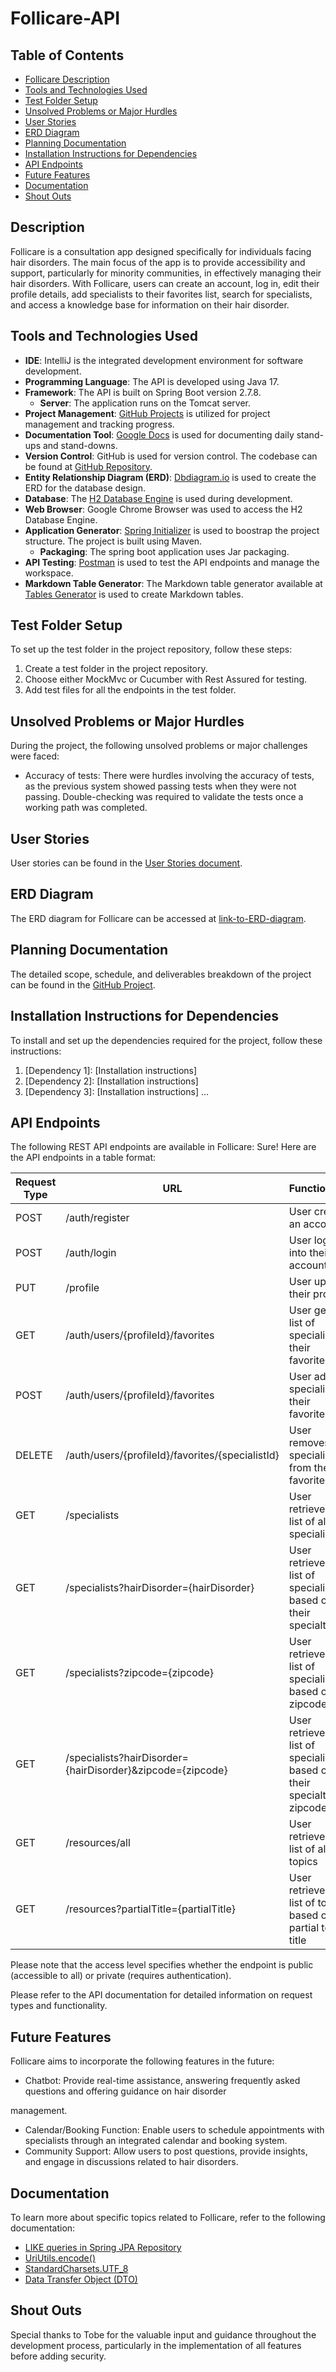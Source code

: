 # Follicare-API

## Table of Contents
- [Follicare Description](#follicare-description)
- [Tools and Technologies Used](#tools-and-technologies-used)
- [Test Folder Setup](#test-folder-setup)
- [Unsolved Problems or Major Hurdles](#unsolved-problems-or-major-hurdles)
- [User Stories](#user-stories)
- [ERD Diagram](#erd-diagram)
- [Planning Documentation](#planning-documentation)
- [Installation Instructions for Dependencies](#installation-instructions-for-dependencies)
- [API Endpoints](#api-endpoints)
- [Future Features](#future-features)
- [Documentation](#documentation)
- [Shout Outs](#shout-outs)

## Description
Follicare is a consultation app designed specifically for individuals facing hair disorders. The main focus of the app is to provide accessibility and support, particularly for minority communities, in effectively managing their hair disorders. With Follicare, users can create an account, log in, edit their profile details, add specialists to their favorites list, search for specialists, and access a knowledge base for information on their hair disorder.

## Tools and Technologies Used
 - **IDE**: IntelliJ is the integrated development environment for software development.
  - **Programming Language**: The API is developed using Java 17.
  - **Framework**: The API is built on Spring Boot version 2.7.8.
    - **Server**: The application runs on the Tomcat server.
  - **Project Management**: [GitHub Projects](https://github.com/users/woodsdeshe/projects/6) is utilized for project management and tracking progress.
  - **Documentation Tool**: [Google Docs](https://docs.google.com/document/d/1IrPEi7DRGvpivJOVLtRf7Ejdoql4ds-LKyS0UoeONZQ/edit?usp=sharing) is used for documenting daily stand-ups and stand-downs.
  - **Version Control**: GitHub is used for version control. The codebase can be found at [GitHub Repository](https://github.com/woodsdeshe/follicare-api).
  - **Entity Relationship Diagram (ERD)**: [Dbdiagram.io](https://dbdiagram.io/d/644ad886dca9fb07c42b4c62) is used to create the ERD for the database design.
  - **Database**: The [H2 Database Engine](https://www.geeksforgeeks.org/spring-boot-h2-database/) is used during development.
  - **Web Browser**: Google Chrome Browser was used to access the H2 Database Engine.
  - **Application Generator**: [Spring Initializer](https://start.spring.io/) is used to boostrap the project structure. The project is built using Maven.
     - **Packaging**: The spring boot application uses Jar packaging.
  - **API Testing**: [Postman](https://www.postman.com/) is used to test the API endpoints and manage the workspace.
  - **Markdown Table Generator**: The Markdown table generator available at [Tables Generator](https://www.tablesgenerator.com/markdown_tables) is used to create Markdown tables.
## Test Folder Setup
To set up the test folder in the project repository, follow these steps:
1. Create a test folder in the project repository.
2. Choose either MockMvc or Cucumber with Rest Assured for testing.
3. Add test files for all the endpoints in the test folder.

## Unsolved Problems or Major Hurdles
During the project, the following unsolved problems or major challenges were faced:
- Accuracy of tests: There were hurdles involving the accuracy of tests, as the previous system showed passing tests when they were not passing. Double-checking was required to validate the tests once a working path was completed.

## User Stories
User stories can be found in the [User Stories document](link-to-user-stories-document).

## ERD Diagram
The ERD diagram for Follicare can be accessed at [link-to-ERD-diagram](link-to-ERD-diagram).

## Planning Documentation
The detailed scope, schedule, and deliverables breakdown of the project can be found in the [GitHub Project](link-to-GitHub-project).

## Installation Instructions for Dependencies
To install and set up the dependencies required for the project, follow these instructions:
1. [Dependency 1]: [Installation instructions]
2. [Dependency 2]: [Installation instructions]
3. [Dependency 3]: [Installation instructions]
...

## API Endpoints
The following REST API endpoints are available in Follicare:
Sure! Here are the API endpoints in a table format:

| Request Type | URL                                          | Functionality                                                                                     | Access  |
|--------------|----------------------------------------------|--------------------------------------------------------------------------------------------------|---------|
| POST         | /auth/register                               | User creates an account                                                                           | Public  |
| POST         | /auth/login                                  | User logs into their account                                                                      | Public  |
| PUT          | /profile                                     | User updates their profile                                                                        | Private |
| GET          | /auth/users/{profileId}/favorites            | User gets a list of specialists in their favorites list                                           | Private |
| POST         | /auth/users/{profileId}/favorites            | User adds a specialist to their favorites list                                                    | Private |
| DELETE       | /auth/users/{profileId}/favorites/{specialistId} | User removes a specialist from their favorites list                                             | Private |
| GET          | /specialists                                 | User retrieves a list of all specialists                                                          | Public  |
| GET          | /specialists?hairDisorder={hairDisorder}     | User retrieves a list of specialists based on their specialty                                     | Public  |
| GET          | /specialists?zipcode={zipcode}               | User retrieves a list of specialists based on the zipcode                                         | Public  |
| GET          | /specialists?hairDisorder={hairDisorder}&zipcode={zipcode} | User retrieves a list of specialists based on their specialty and zipcode               | Public  |
| GET          | /resources/all                               | User retrieves a list of all topics                                                                | Public  |
| GET          | /resources?partialTitle={partialTitle}       | User retrieves a list of topics based on the partial topic title                                  | Public  |

Please note that the access level specifies whether the endpoint is public (accessible to all) or private (requires authentication).

Please refer to the API documentation for detailed information on request types and functionality.

## Future Features
Follicare aims to incorporate the following features in the future:
- Chatbot: Provide real-time assistance, answering frequently asked questions and offering guidance on hair disorder

 management.
- Calendar/Booking Function: Enable users to schedule appointments with specialists through an integrated calendar and booking system.
- Community Support: Allow users to post questions, provide insights, and engage in discussions related to hair disorders.

## Documentation
To learn more about specific topics related to Follicare, refer to the following documentation:
- [LIKE queries in Spring JPA Repository](documentation-link)
- [UriUtils.encode()](documentation-link)
- [StandardCharsets.UTF_8](documentation-link)
- [Data Transfer Object (DTO)](documentation-link)

## Shout Outs
Special thanks to Tobe for the valuable input and guidance throughout the development process, particularly in the implementation of all features before adding security.

